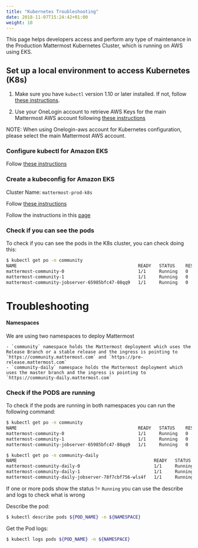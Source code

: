 ```yaml
---
title: "Kubernetes Troubleshooting"
date: 2018-11-07T15:24:42+01:00
weight: 10
---
```


This page helps developers access and perform any type of maintenance in the Production Mattermost Kubernetes Cluster, which is running on AWS using EKS.

## Set up a local environment to access Kubernetes (K8s)

1. Make sure you have `kubectl` version 1.10 or later installed. If not, follow [these instructions](https://kubernetes.io/docs/tasks/tools/install-kubectl/).

2. Use your OneLogin account to retrieve AWS Keys for the main Mattermost AWS account following [these instructions](../../onelogin-aws)

NOTE: When using Onelogin-aws account for Kubernetes configuration, please select the main Mattermost AWS account.

### Configure kubectl for Amazon EKS

Follow [these instructions](https://docs.aws.amazon.com/eks/latest/userguide/configure-kubectl.html)

### Create a kubeconfig for Amazon EKS

Cluster Name: `mattermost-prod-k8s`

Follow [these instructions](https://docs.aws.amazon.com/eks/latest/userguide/create-kubeconfig.html)

Follow the instructions in this [page](https://docs.aws.amazon.com/eks/latest/userguide/create-kubeconfig.html)


### Check if you can see the pods

To check if you can see the pods in the K8s cluster, you can check doing this:

```Bash
$ kubectl get po -n community
NAME                                              READY   STATUS    RESTARTS   AGE
mattermost-community-0                            1/1     Running   0          5h
mattermost-community-1                            1/1     Running   0          23h
mattermost-community-jobserver-65985bfc47-88qq9   1/1     Running   0          5h
```

# Troubleshooting

#### Namespaces

We are using two namespaces to deploy Mattermost

    - `community` namespace holds the Mattermost deployment which uses the Release Branch or a stable release and the ingress is pointing to `https://community.mattermost.com` and `https://pre-release.mattermost.com`
    - `community-daily` namespace holds the Mattermost deployment which uses the master branch and the ingress is pointing to `https://community-daily.mattermost.com`

### Check if the PODS are running

To check if the pods are running in both namespaces you can run the following command:

```Bash
$ kubectl get po -n community
NAME                                              READY   STATUS    RESTARTS   AGE
mattermost-community-0                            1/1     Running   0          5h
mattermost-community-1                            1/1     Running   0          23h
mattermost-community-jobserver-65985bfc47-88qq9   1/1     Running   0          5h

$ kubectl get po -n community-daily
NAME                                                    READY   STATUS    RESTARTS   AGE
mattermost-community-daily-0                            1/1     Running   0          3h
mattermost-community-daily-1                            1/1     Running   0          3h
mattermost-community-daily-jobserver-78f7cbf756-wls4f   1/1     Running   0          2h
```

If one or more pods show the status != `Running` you can use the describe and logs to check what is wrong

Describe the pod:

```Bash
$ kubectl describe pods ${POD_NAME} -n ${NAMESPACE}
```

Get the Pod logs:

```Bash
$ kubectl logs pods ${POD_NAME} -n ${NAMESPACE}
```

